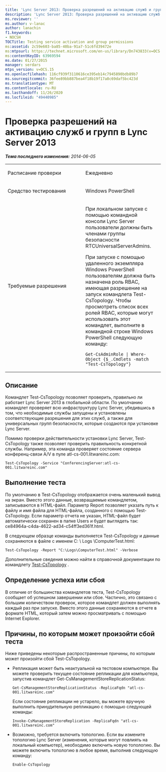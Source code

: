 ```yaml
---
title: 'Lync Server 2013: Проверка разрешений на активацию служб и групп'
description: 'Lync Server 2013: Проверка разрешений на активацию служб и групп.'
ms.reviewer: ''
ms.author: v-lanac
author: lanachin
f1.keywords:
- NOCSH
TOCTitle: Testing service activation and group permissions
ms:assetid: 2c59e603-ba85-40ba-91a7-51c6fd39472e
ms:mtpsurl: https://technet.microsoft.com/en-us/library/Dn743833(v=OCS.15)
ms:contentKeyID: 63969594
ms.date: 01/27/2015
manager: serdars
mtps_version: v=OCS.15
ms.openlocfilehash: 116cf939f3110616ce395eb14c7945890bdb89b7
ms.sourcegitcommit: 36fee89bb887bea4f18b19f17a8c69daf5bc423d
ms.translationtype: MT
ms.contentlocale: ru-RU
ms.lasthandoff: 11/26/2020
ms.locfileid: "49440985"
---
```

# <a name="testing-service-activation-and-group-permissions-in-lync-server-2013"></a>Проверка разрешений на активацию служб и групп в Lync Server 2013

<div data-xmlns="http://www.w3.org/1999/xhtml">

<div class="topic" data-xmlns="http://www.w3.org/1999/xhtml" data-msxsl="urn:schemas-microsoft-com:xslt" data-cs="https://msdn.microsoft.com/">

<div data-asp="https://msdn2.microsoft.com/asp">



</div>

<div id="mainSection">

<div id="mainBody">

<span> </span>

_**Тема последнего изменения:** 2014-06-05_


<table>
<colgroup>
<col style="width: 50%" />
<col style="width: 50%" />
</colgroup>
<tbody>
<tr class="odd">
<td><p>Расписание проверки</p></td>
<td><p>Ежедневно</p></td>
</tr>
<tr class="even">
<td><p>Средство тестирования</p></td>
<td><p>Windows PowerShell</p></td>
</tr>
<tr class="odd">
<td><p>Требуемые разрешения</p></td>
<td><p>При локальном запуске с помощью командной консоли Lync Server пользователи должны быть членами группы безопасности RTCUniversalServerAdmins.</p>
<p>При запуске с помощью удаленного экземпляра Windows PowerShell пользователям должна быть назначена роль RBAC, имеющая разрешение на запуск командлета Test-CsTopology. Чтобы просмотреть список всех ролей RBAC, которые могут использовать этот командлет, выполните в командной строке Windows PowerShell следующую команду:</p>
<pre><code>Get-CsAdminRole | Where-Object {$_.Cmdlets -match &quot;Test-CsTopology&quot;}</code></pre></td>
</tr>
</tbody>
</table>


<div>

## <a name="description"></a>Описание

Командлет Test-CsTopology позволяет проверить, правильно ли работает Lync Server 2013 в глобальной области. По умолчанию командлет проверяет всю инфраструктуру Lync Server, убедившись в том, что необходимые службы запущены и установлены соответствующие разрешения для этих служб, а также для универсальных групп безопасности, которые создаются при установке Lync Server.

Помимо проверки действительности установки Lync Server, Test-CsTopology также позволяет проверить правильность конкретной службы. Например, эта команда проверяет состояние сервера конференц-связи A/V в пуле atl-cs-001.litwareinc.com:

    Test-CsTopology -Service "ConferencingServer:atl-cs-001.litwareinc.com"

</div>

<div>

## <a name="running-the-test"></a>Выполнение теста

По умолчанию в Test-CsTopology отображается очень маленький вывод на экран. Вместо этого данные, возвращаемые командлетом, записываются в HTML-файл. Параметр Report позволяет указать путь к файлу и имя файла для HTML-файла, созданного с помощью Test-CsTopology. Если параметр отчета не указан, HTML-файл будет автоматически сохранен в папке Users и будет выглядеть так: ce84964a-c4da-4622-ad34-c54ff3ed361f.html.

В следующем образце команды выполняется Test-CsTopology и данные сохраняются в файле с именем C: \\ Logs \\ComputerTest.html:

    Test-CsTopology -Report "C:\Logs\ComputerTest.html" -Verbose

Дополнительные сведения можно найти в справочной документации по командлету [Test-CsTopology](https://docs.microsoft.com/powershell/module/skype/Test-CsTopology) .

</div>

<div>

## <a name="determining-success-or-failure"></a>Определение успеха или сбоя

В отличие от большинства командлетов теста, Test-CsTopology сообщает об успешном завершении или сбое. Частично, это связано с большим количеством проверок, которое командлет должен выполнять каждый раз при запуске. Вместо этого данные сохраняются в отчете в формате HTML, который затем можно просматривать с помощью Internet Explorer.

</div>

<div>

## <a name="reasons-why-the-test-might-have-failed"></a>Причины, по которым может произойти сбой теста

Ниже приведены некоторые распространенные причины, по которым может произойти сбой Test-CsTopology.

  - Репликация может быть неактуальной на тестовом компьютере. Вы можете проверить текущее состояние репликации для компьютера, запустив командлет Get-CsManagementStoreReplicationStatus:
    
        Get-CsManagementStoreReplicationStatus -ReplicaFqdn "atl-cs-001.litwareinc.com"
    
    Если состояние репликации не устарело, вы можете вручную выполнить принудительную репликацию с помощью следующей команды:
    
        Invoke-CsManagementStoreReplication -ReplicaFqdn "atl-cs-001.litwareinc.com"

  - Возможно, требуется включить топологию. Если вы измените топологию Lync Server (изменения, которые могут повлиять на локальный компьютер), необходимо включить новую топологию. Вы можете включить топологию в любое время, выполнив следующую команду:
    
        Enable-CsTopology

</div>

</div>

<span> </span>

</div>

</div>

</div>


